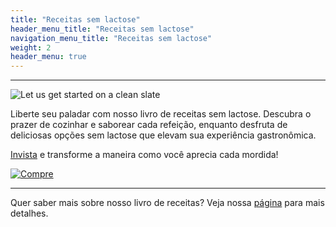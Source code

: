 ```yaml
---
title: "Receitas sem lactose"
header_menu_title: "Receitas sem lactose"
navigation_menu_title: "Receitas sem lactose"
weight: 2
header_menu: true
---
```

---

![Let us get started on a clean slate](../images/quiche-2468840_1280.jpg)

Liberte seu paladar com nosso livro de receitas sem lactose. Descubra o prazer de cozinhar e saborear cada refeição, enquanto desfruta de deliciosas opções sem lactose que elevam sua experiência gastronômica. 

[Invista](https://chk.eduzz.com/2287638) e transforme a maneira como você aprecia cada mordida!

[![Compre](../images/botao-comprar.png)](https://chk.eduzz.com/2287638)

---

Quer saber mais sobre nosso livro de receitas? Veja nossa [página](lactose) para mais detalhes.